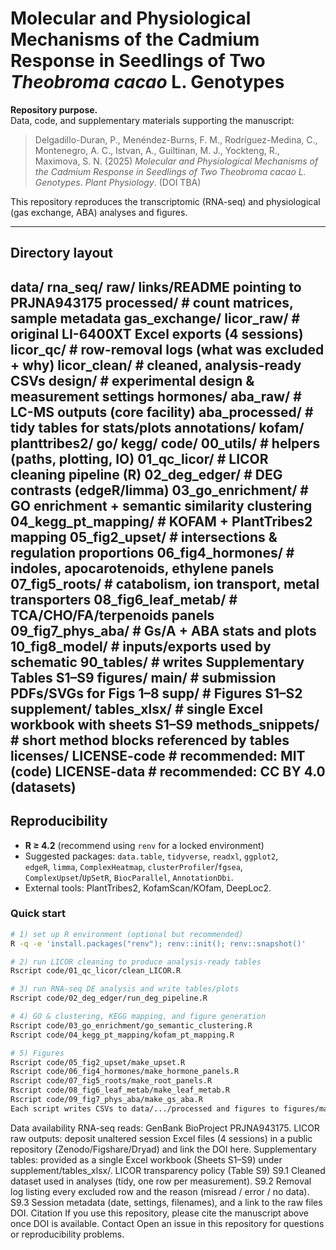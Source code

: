 # Molecular and Physiological Mechanisms of the Cadmium Response in Seedlings of Two *Theobroma cacao* L. Genotypes

**Repository purpose.**  
Data, code, and supplementary materials supporting the manuscript:

> Delgadillo-Duran, P., Menéndez-Burns, F. M., Rodríguez-Medina, C., Montenegro, A. C., Istvan, A., Guiltinan, M. J., Yockteng, R., Maximova, S. N. (2025) *Molecular and Physiological Mechanisms of the Cadmium Response in Seedlings of Two Theobroma cacao L. Genotypes*. _Plant Physiology_. (DOI TBA)

This repository reproduces the transcriptomic (RNA-seq) and physiological (gas exchange, ABA) analyses and figures.

---

## Directory layout

data/
rna_seq/
raw/ links/README pointing to PRJNA943175
processed/ # count matrices, sample metadata
gas_exchange/
licor_raw/ # original LI-6400XT Excel exports (4 sessions)
licor_qc/ # row-removal logs (what was excluded + why)
licor_clean/ # cleaned, analysis-ready CSVs
design/ # experimental design & measurement settings
hormones/
aba_raw/ # LC-MS outputs (core facility)
aba_processed/ # tidy tables for stats/plots
annotations/
kofam/ planttribes2/ go/ kegg/
code/
00_utils/ # helpers (paths, plotting, IO)
01_qc_licor/ # LICOR cleaning pipeline (R)
02_deg_edger/ # DEG contrasts (edgeR/limma)
03_go_enrichment/ # GO enrichment + semantic similarity clustering
04_kegg_pt_mapping/ # KOFAM + PlantTribes2 mapping
05_fig2_upset/ # intersections & regulation proportions
06_fig4_hormones/ # indoles, apocarotenoids, ethylene panels
07_fig5_roots/ # catabolism, ion transport, metal transporters
08_fig6_leaf_metab/ # TCA/CHO/FA/terpenoids panels
09_fig7_phys_aba/ # Gs/A + ABA stats and plots
10_fig8_model/ # inputs/exports used by schematic
90_tables/ # writes Supplementary Tables S1–S9
figures/
main/ # submission PDFs/SVGs for Figs 1–8
supp/ # Figures S1–S2
supplement/
tables_xlsx/ # single Excel workbook with sheets S1–S9
methods_snippets/ # short method blocks referenced by tables
licenses/
LICENSE-code # recommended: MIT (code)
LICENSE-data # recommended: CC BY 4.0 (datasets)
---

## Reproducibility

- **R ≥ 4.2** (recommend using `renv` for a locked environment)
- Suggested packages: `data.table`, `tidyverse`, `readxl`, `ggplot2`,  
  `edgeR`, `limma`, `ComplexHeatmap`, `clusterProfiler`/`fgsea`,  
  `ComplexUpset`/`UpSetR`, `BiocParallel`, `AnnotationDbi`.
- External tools: PlantTribes2, KofamScan/KOfam, DeepLoc2.

### Quick start

```bash
# 1) set up R environment (optional but recommended)
R -q -e 'install.packages("renv"); renv::init(); renv::snapshot()'

# 2) run LICOR cleaning to produce analysis-ready tables
Rscript code/01_qc_licor/clean_LICOR.R

# 3) run RNA-seq DE analysis and write tables/plots
Rscript code/02_deg_edger/run_deg_pipeline.R

# 4) GO & clustering, KEGG mapping, and figure generation
Rscript code/03_go_enrichment/go_semantic_clustering.R
Rscript code/04_kegg_pt_mapping/kofam_pt_mapping.R

# 5) Figures
Rscript code/05_fig2_upset/make_upset.R
Rscript code/06_fig4_hormones/make_hormone_panels.R
Rscript code/07_fig5_roots/make_root_panels.R
Rscript code/08_fig6_leaf_metab/make_leaf_metab.R
Rscript code/09_fig7_phys_aba/make_gs_aba.R
Each script writes CSVs to data/.../processed and figures to figures/main or figures/supp.
```

Data availability
RNA-seq reads: GenBank BioProject PRJNA943175.
LICOR raw outputs: deposit unaltered session Excel files (4 sessions) in a public repository (Zenodo/Figshare/Dryad) and link the DOI here.
Supplementary tables: provided as a single Excel workbook (Sheets S1–S9) under supplement/tables_xlsx/.
LICOR transparency policy (Table S9)
S9.1 Cleaned dataset used in analyses (tidy, one row per measurement).
S9.2 Removal log listing every excluded row and the reason (misread / error / no data).
S9.3 Session metadata (date, settings, filenames), and a link to the raw files DOI.
Citation
If you use this repository, please cite the manuscript above once DOI is available.
Contact
Open an issue in this repository for questions or reproducibility problems.

